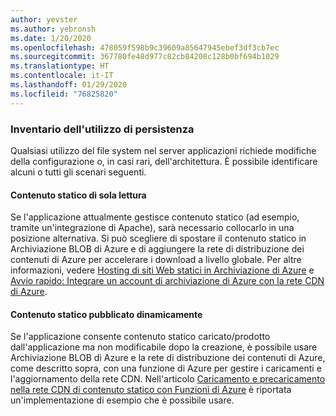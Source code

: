 ```yaml
---
author: yevster
ms.author: yebronsh
ms.date: 1/20/2020
ms.openlocfilehash: 478059f598b9c39609a85647945ebef3df3cb7ec
ms.sourcegitcommit: 367780fe48d977c82cb84208c128b0bf694b1029
ms.translationtype: HT
ms.contentlocale: it-IT
ms.lasthandoff: 01/29/2020
ms.locfileid: "76825820"
---
```

### <a name="inventory-persistence-usage"></a>Inventario dell'utilizzo di persistenza

Qualsiasi utilizzo del file system nel server applicazioni richiede modifiche della configurazione o, in casi rari, dell'architettura. È possibile identificare alcuni o tutti gli scenari seguenti.

#### <a name="read-only-static-content"></a>Contenuto statico di sola lettura

Se l'applicazione attualmente gestisce contenuto statico (ad esempio, tramite un'integrazione di Apache), sarà necessario collocarlo in una posizione alternativa. Si può scegliere di spostare il contenuto statico in Archiviazione BLOB di Azure e di aggiungere la rete di distribuzione dei contenuti di Azure per accelerare i download a livello globale. Per altre informazioni, vedere [Hosting di siti Web statici in Archiviazione di Azure](/azure/storage/blobs/storage-blob-static-website) e [Avvio rapido: Integrare un account di archiviazione di Azure con la rete CDN di Azure](/azure/cdn/cdn-create-a-storage-account-with-cdn#enable-azure-cdn-for-the-storage-account).

#### <a name="dynamically-published-static-content"></a>Contenuto statico pubblicato dinamicamente

Se l'applicazione consente contenuto statico caricato/prodotto dall'applicazione ma non modificabile dopo la creazione, è possibile usare Archiviazione BLOB di Azure e la rete di distribuzione dei contenuti di Azure, come descritto sopra, con una funzione di Azure per gestire i caricamenti e l'aggiornamento della rete CDN. Nell'articolo [Caricamento e precaricamento nella rete CDN di contenuto statico con Funzioni di Azure](https://github.com/Azure-Samples/functions-java-push-static-contents-to-cdn) è riportata un'implementazione di esempio che è possibile usare.

